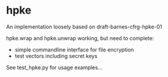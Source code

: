 # hpke

An implementation loosely based on draft-barnes-cfrg-hpke-01

hpke.wrap and hpke.unwrap working, but need to complete:
 - simple commandline interface for file encryption
 - test vectors including secret keys
 
 See test_hpke.py for usage examples...



